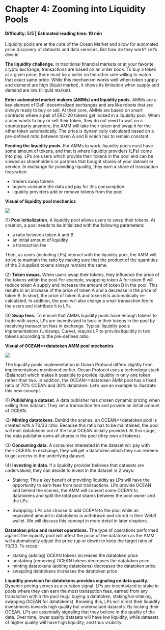 # Chapter 4: Zooming into Liquidity Pools

#### Difficulty: **5/5** \| Estimated reading time: **10 min**

<dialog character="squid">“Now that you are familiar with the  Ocean market, let us take a closer look at its topography: it is made of abysses and peaks, and there, you can see them, bubbling, the liquidity pools.”</dialog>

Liquidity pools are at the core of the Ocean Market and allow for automated price discovery of datasets and data services. But how do they work? Let’s dive in.

**The liquidity challenge.** In traditional financial markets or at your favorite crypto exchange, transactions are based on an order book. To buy a token at a given price, there must be a seller on the other side willing to match that exact same price. While this mechanism works well when token supply and demand are high (liquid market), it shows its limitation when supply and demand are low (illiquid market).

**Enter automated market makers (AMMs) and liquidity pools.** AMMs are a key element of DeFi decentralized exchanges and are like robots that are always ready to buy or sell. At their core, AMMs are based on smart contracts where a pair of ERC-20 tokens get locked in a liquidity pool. When a user wants to buy or sell their token, they do not need to wait on a counterparty anymore, the AMM will take their token and swap it for the other token automatically. The price is dynamically calculated based on a pre-defined ratio between token A and B which has to remain constant.

**Feeding the liquidity pools.** For AMMs to work, liquidity pools must have some amount of tokens, and that is where liquidity providers (LPs) come into play. LPs are users which provide their tokens in the pool and can be viewed as shareholders or partners that bought shares of your dataset or service. In exchange for providing liquidity, they earn a share of transaction fees when:

- traders swap tokens
- buyers consume the data and pay for this consumption
- liquidity providers add or remove tokens from the pool

**Visual of liquidity pool mechanics**

<img src="/images/defi/chapter_4_0.jpg" />

(1) **Pool initialization.** A liquidity pool allows users to swap their tokens. At creation, a pool needs to be initialized with the following parameters:

- a ratio between token A and B
- an initial amount of liquidity
- a transaction fee

Then, as users (including LPs) interact with the liquidity pool, the AMM will strive to maintain the ratio by making sure that the product of the quantities of the 2 supplied tokens always remains the same.

(2) **Token swaps.** When users swap their tokens, they influence the price of the tokens within the pool.For example, swapping token A for token B will reduce token A supply and increase the amount of token B in the pool. This results in an increase of the price of token A and a decrease in the price of token B. In short, the price of token A and token B is automatically re-calculated. In addition, the pool will also charge a small transaction fee to the users and distribute it to LPs.

(3) **Swap fees.** To ensure that AMMs liquidity pools have enough tokens to trade with users, LPs are incentivized to lock-in their tokens in the pool by receiving transaction fees in exchange. Typical liquidity pools implementations (Uniswap, Curve), require LP to provide liquidity in two tokens according to the pre-defined ratio.

**Visual of OCEAN<>datatoken AMM pool mechanics**

<img src="/images/defi/chapter_4_1.jpg" />

The liquidity pools implementation in Ocean Protocol differs slightly from implementations mentioned earlier. Ocean Protocol uses a technology stack (Balancer) which makes it possible to provide liquidity in only one token rather than two. In addition, the OCEAN<>datatoken AMM pool has a fixed ratio of 70% OCEAN and 30% datatoken.
Let’s use an example to illustrate this new concept.

(1) **Publishing a dataset**. A data publisher has chosen dynamic pricing when selling their dataset. They set a transaction fee and provide an initial amount of OCEAN.

(2) **Minting datatokens**. Behind the scenes, an OCEAN<>datatoken pool is created with a 70/30 ratio. Because this ratio has to be maintained, the pool will mint datatokens out of the total OCEAN initially provided. At this stage, the data publisher owns all shares in the pool (they own all tokens).

(3) **Consuming data**. A consumer interested in the dataset will pay with their OCEAN. In exchange, they will get a datatoken which they can redeem to get access to the underlying dataset.

(4) **Investing in data**. If a liquidity provider believes that datasets are undervalued, they can decide to invest in the dataset in 2 ways:
- Staking: This a key benefit of providing liquidity as LPs will have the opportunity to earn fees from pool transactions. LPs provide OCEAN and behind the scenes, the AMM will convert some OCEAN to datatokens and split the total pool shares between the pool owner and the LPs.

- Swapping: LPs can choose to add OCEAN to the pool while an equivalent amount in datatokens is withdrawn and stored in their Web3 wallet. We will discuss this concept in more detail in later chapters.

**Datatoken price and market operations.** The type of operations performed against the liquidity pool will affect the price of the datatoken as the AMM will automatically adjust the price (up or down) to keep the target ratio of 70/30.
To recap:
- staking (adding) OCEAN tokens increases the datatoken price
- unstaking (removing) OCEAN tokens decreases the datatoken price
- minting datatokens (adding datatokens) decreases the datatoken price
- swapping datatokens increases the datatoken price

**Liquidity provision for datatokens provides signaling on data quality.** Dynamic pricing serves as a curation signal. LPs are incentivized to stake in pools where they can earn the most transaction fees, earned from any transaction within the pool (e.g.: buying a datatoken, staking/un-staking, swapping OCEAN for datatokens). Knowing this, LPs will direct their liquidity investments towards high quality but undervalued datasets. By locking their OCEAN, LPs are essentially signaling that they believe in the quality of the data. 
Over time, lower quality datasets will have low liquidity, while datasets of higher quality will have high liquidity, and thus visibility.
